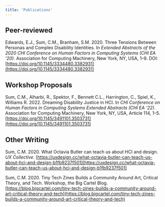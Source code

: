 ```yaml
---
title: 'Publications'
---
```

## Peer-reviewed
Edwards, E.J., Sum, C.M., Branham, S.M. 2020. Three Tensions Between Personas and Complex Disability Identities. In *Extended Abstracts of the 2020 CHI Conference on Human Factors in Computing Systems (CHI EA '20)*. Association for Computing Machinery, New York, NY, USA, 1–9. DOI: [https://doi.org/10.1145/3334480.3382931](https://doi.org/10.1145/3334480.3382931)

## Workshop Proposals
Sum, C.M., Alharbi, R., Spektor, F., Bennett C.L., Harrington, C., Spiel, K., Williams R. 2022. Dreaming Disability Justice in HCI. In *CHI Conference on Human Factors in Computing Systems Extended Abstracts (CHI EA '22)*. Association for Computing Machinery, New York, NY, USA, Article 114, 1–5. [https://doi.org/10.1145/3491101.3503731](https://doi.org/10.1145/3491101.3503731)

## Other Writing
Sum, C.M. 2020. What Octavia Butler can teach us about HCI and design. *UX Collective*. [https://uxdesign.cc/what-octavia-butler-can-teach-us-about-hci-and-design-b1fb9237f501](https://uxdesign.cc/what-octavia-butler-can-teach-us-about-hci-and-design-b1fb9237f501)

Sum, C.M. 2020. Tiny Tech Zines Builds a Community Around Art, Critical Theory, and Tech. Workshop, the Big Cartel Blog. [https://blog.bigcartel.com/tiny-tech-zines-builds-a-community-around-art-critical-theory-and-tech](https://blog.bigcartel.com/tiny-tech-zines-builds-a-community-around-art-critical-theory-and-tech)
